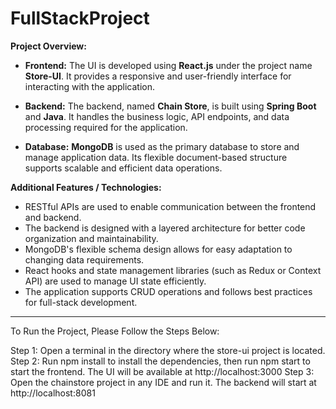 # FullStackProject

**Project Overview:**

* **Frontend:** The UI is developed using **React.js** under the project name **Store-UI**. It provides a responsive and user-friendly interface for interacting with the application.

* **Backend:** The backend, named **Chain Store**, is built using **Spring Boot** and **Java**. It handles the business logic, API endpoints, and data processing required for the application.

* **Database:** **MongoDB** is used as the primary database to store and manage application data. Its flexible document-based structure supports scalable and efficient data operations.

**Additional Features / Technologies:**

* RESTful APIs are used to enable communication between the frontend and backend.
* The backend is designed with a layered architecture for better code organization and maintainability.
* MongoDB's flexible schema design allows for easy adaptation to changing data requirements.
* React hooks and state management libraries (such as Redux or Context API) are used to manage UI state efficiently.
* The application supports CRUD operations and follows best practices for full-stack development.

---

To Run the Project, Please Follow the Steps Below:

Step 1: Open a terminal in the directory where the store-ui project is located.
Step 2: Run npm install to install the dependencies, then run npm start to start the frontend. The UI will be available at http://localhost:3000
Step 3: Open the chainstore project in any IDE and run it. The backend will start at http://localhost:8081
